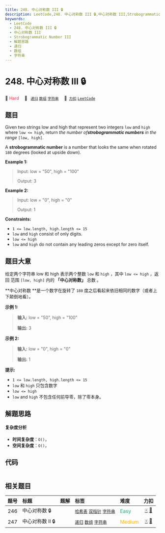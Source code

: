 ```yaml
---
title: 248. 中心对称数 III 🔒
description: LeetCode,248. 中心对称数 III 🔒,中心对称数 III,Strobogrammatic Number III,解题思路,递归,数组,字符串
keywords:
  - LeetCode
  - 248. 中心对称数 III 🔒
  - 中心对称数 III
  - Strobogrammatic Number III
  - 解题思路
  - 递归
  - 数组
  - 字符串
---
```


# 248. 中心对称数 III 🔒

🔴 <font color=#ff334b>Hard</font>&emsp; 🔖&ensp; [`递归`](/tag/recursion.md) [`数组`](/tag/array.md) [`字符串`](/tag/string.md)&emsp; 🔗&ensp;[`力扣`](https://leetcode.cn/problems/strobogrammatic-number-iii) [`LeetCode`](https://leetcode.com/problems/strobogrammatic-number-iii)

## 题目

Given two strings low and high that represent two integers `low` and `high`
where `low <= high`, return _the number of**strobogrammatic numbers** in the
range_ `[low, high]`.

A **strobogrammatic number** is a number that looks the same when rotated
`180` degrees (looked at upside down).



**Example 1:**

> Input: low = "50", high = "100"
> 
> Output: 3

**Example 2:**

> Input: low = "0", high = "0"
> 
> Output: 1

**Constraints:**

  * `1 <= low.length, high.length <= 15`
  * `low` and `high` consist of only digits.
  * `low <= high`
  * `low` and `high` do not contain any leading zeros except for zero itself.


## 题目大意

给定两个字符串 low 和 high 表示两个整数 `low` 和 `high` ，其中 `low <= high` ，返回 范围 `[low,
high]` 内的 **「中心对称数」** 总数  。

**中心对称数  **是一个数字在旋转了 `180` 度之后看起来依旧相同的数字（或者上下颠倒地看）。



**示例 1:**

> 
> 
> 
> 
> 
> **输入:** low = "50", high = "100"
> 
> **输出:** 3 
> 
> 

**示例 2:**

> 
> 
> 
> 
> 
> **输入:** low = "0", high = "0"
> 
> **输出:** 1
> 
> 



**提示:**

  * `1 <= low.length, high.length <= 15`
  * `low` 和 `high` 只包含数字
  * `low <= high`
  * `low` and `high` 不包含任何前导零，除了零本身。


## 解题思路

#### 复杂度分析

- **时间复杂度**：`O()`，
- **空间复杂度**：`O()`，

## 代码

```javascript

```

## 相关题目

<!-- prettier-ignore -->
| 题号 | 标题 | 题解 | 标签 | 难度 | 力扣 |
| :------: | :------ | :------: | :------ | :------ | :------: |
| 246 | 中心对称数 🔒 |  |  [`哈希表`](/tag/hash-table.md) [`双指针`](/tag/two-pointers.md) [`字符串`](/tag/string.md) | <font color=#15bd66>Easy</font> | [🀄️](https://leetcode.cn/problems/strobogrammatic-number) [🔗](https://leetcode.com/problems/strobogrammatic-number) |
| 247 | 中心对称数 II 🔒 |  |  [`递归`](/tag/recursion.md) [`数组`](/tag/array.md) [`字符串`](/tag/string.md) | <font color=#ffb800>Medium</font> | [🀄️](https://leetcode.cn/problems/strobogrammatic-number-ii) [🔗](https://leetcode.com/problems/strobogrammatic-number-ii) |